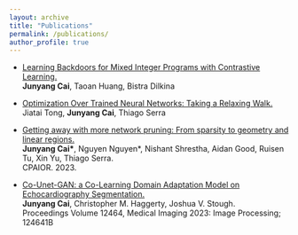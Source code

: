 ```yaml
---
layout: archive
title: "Publications"
permalink: /publications/
author_profile: true
---
```

* [Learning Backdoors for Mixed Integer Programs with Contrastive Learning.](https://arxiv.org/abs/2401.10467)  
  **Junyang Cai**, Taoan Huang, Bistra Dilkina


* [Optimization Over Trained Neural Networks: Taking a Relaxing Walk.](https://arxiv.org/abs/2401.03451)  
  Jiatai Tong, **Junyang Cai**, Thiago Serra

  
* [Getting away with more network pruning: From sparsity to geometry and linear regions.](https://arxiv.org/abs/2301.07966)  
  **Junyang Cai\***, Nguyen Nguyen\*, Nishant Shrestha, Aidan Good, Ruisen Tu, Xin Yu, Thiago Serra.  
  CPAIOR. 2023.
  
  
* [Co-Unet-GAN: a Co-Learning Domain Adaptation Model on Echocardiography Segmentation.](https://doi.org/10.1117/12.2652621)  
  **Junyang Cai**, Christopher M. Haggerty, Joshua V. Stough.  
  Proceedings Volume 12464, Medical Imaging 2023: Image Processing; 124641B
